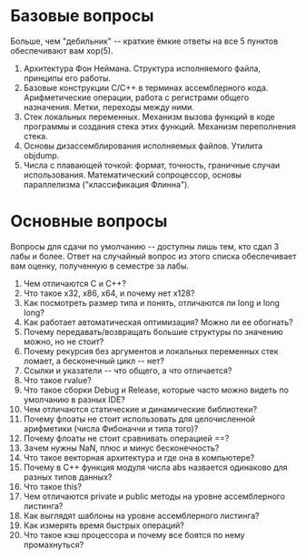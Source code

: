 # Базовые вопросы

Больше, чем "дебильник" -- краткие ёмкие ответы на все 5 пунктов обеспечивают вам хор(5).

1. Архитектура Фон Неймана. Структура исполняемого файла, принципы его работы.
2. Базовые конструкции С/С++ в терминах ассемблерного кода. Арифметические операции, работа с регистрами общего назначения. Метки, переходы между ними.
3. Стек локальных переменных. Механизм вызова функций в коде программы и создания стека этих функций. Механизм переполнения стека.
4. Основы дизассемблирования исполняемых файлов. Утилита objdump.
5. Числа с плавающей точкой: формат, точность, граничные случаи использования. Математический сопроцессор, основы параллелизма ("классификация Флинна").

# Основные вопросы

Вопросы для сдачи по умолчанию -- доступны лишь тем, кто сдал 3 лабы и более. Ответ на случайный вопрос из этого списка обеспечивает вам оценку, полученную в семестре за лабы.

1. Чем отличаются С и С++?
2. Что такое х32, х86, х64, и почему нет х128?
3. Как посмотреть размер типа и понять, отличаются ли long и long long?
4. Как работает автоматическая оптимизация? Можно ли ее обогнать?
5. Почему передавать/возвращать большие структуры по значению можно, но не стоит?
6. Почему рекурсия без аргументов и локальных переменных стек ломает, а бесконечный цикл -- нет?
7. Ссылки и указатели -- что общего, а что отличается?
8. Что такое rvalue?
9. Что такое сборки Debug и Release, которые часто можно видеть по умолчанию в разных IDE?
10. Чем отличаются статические и динамические библиотеки?
11. Почему флоаты не стоит использовать для целочисленной арифметики (числа Фибоначчи и типа того)?
12. Почему флоаты не стоит сравнивать операцией ==?
13. Зачем нужны NaN, плюс и минус бесконечность?
14. Что такое векторная архитектура и где она в компьютере?
15. Почему в С++ функция модуля числа abs назвается одинаково для разных типов данных?
16. Что такое this?
17. Чем отличаются private и public методы на уровне ассемблерного листинга?
18. Как выглядят шаблоны на уровне ассемблерного листинга?
19. Как измерять время быстрых операций?
20. Что такое кэш процессора и почему все боятся по нему промахнуться?